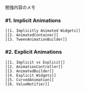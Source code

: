 勉強内容のメモ

### #1. Implicit Animations
	[[1. Implicitly Animated Widgets]]
	[[2. AnimatedContainer]]
	[[3. TweenAnimationBuilder]]

### #2. Explicit Animations
	[[1. Implicit vs Explicit]]
	[[2. AnimationController]]
	[[3. AnimatedBuilder]]
	[[4. Explicit Widgets]]
	[[5. CurvedAnimation]]
	[[6. ValueNotifier]]

	
